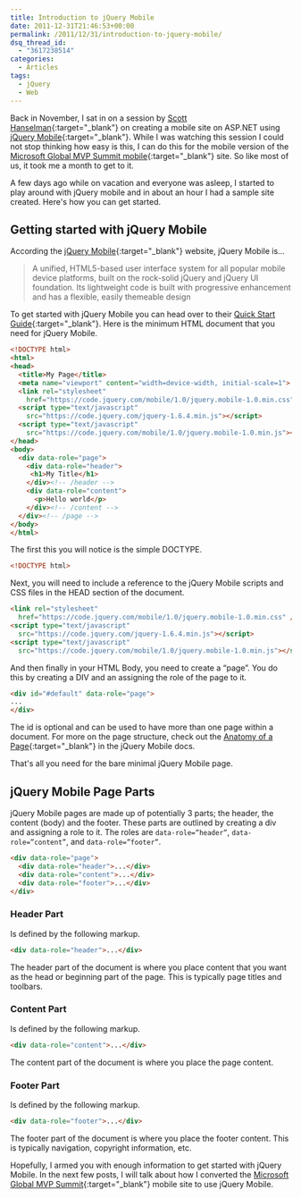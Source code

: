 ```yaml
---
title: Introduction to jQuery Mobile
date: 2011-12-31T21:46:53+00:00
permalink: /2011/12/31/introduction-to-jquery-mobile/
dsq_thread_id:
  - "3617238514"
categories:
  - Articles
tags:
  - jQuery
  - Web
---
```

Back in November, I sat in on a session by [Scott Hanselman](https://www.hanselman.com/blog/){:target="_blank"} on creating a mobile site on ASP.NET using [jQuery Mobile](https://jquerymobile.com/){:target="_blank"}.  While I was watching this session I could not stop thinking how easy is this, I can do this for the mobile version of the [Microsoft Global MVP Summit mobile](https://mvpsummitevents.info/m/){:target="_blank"} site. So like most of us, it took me a month to get to it.

A few days ago while on vacation and everyone was asleep, I started to play around with jQuery mobile and in about an hour I had a sample site created.  Here's how you can get started.

## Getting started with jQuery Mobile

According the [jQuery Mobile](https://https://jquerymobile.com/){:target="_blank"} website, jQuery Mobile is…

> A unified, HTML5-based user interface system for all popular mobile device platforms, built on the rock-solid jQuery and jQuery UI foundation. Its lightweight code is built with progressive enhancement and has a flexible, easily themeable design

To get started with jQuery Mobile you can head over to their [Quick Start Guide](https://jquerymobile.com/demos/1.0/docs/about/getting-started.html){:target="_blank"}.  Here is the minimum HTML document that you need for jQuery Mobile.

```html
<!DOCTYPE html>
<html>
<head>
  <title>My Page</title> 
  <meta name="viewport" content="width=device-width, initial-scale=1">
  <link rel="stylesheet"
    href="https://code.jquery.com/mobile/1.0/jquery.mobile-1.0.min.css" />
  <script type="text/javascript"
    src="https://code.jquery.com/jquery-1.6.4.min.js"></script>
  <script type="text/javascript"
    src="https://code.jquery.com/mobile/1.0/jquery.mobile-1.0.min.js"></script>
</head>
<body>
  <div data-role="page">
    <div data-role="header">
     <h1>My Title</h1>
    </div><!-- /header -->
    <div data-role="content">
      <p>Hello world</p>
    </div><!-- /content -->
  </div><!-- /page -->
</body>
</html>
```

The first this you will notice is the simple DOCTYPE.

```html
<!DOCTYPE html>
```

Next, you will need to include a reference to the jQuery Mobile scripts and CSS files in the HEAD section of the document.

```html
<link rel="stylesheet" 
  href="https://code.jquery.com/mobile/1.0/jquery.mobile-1.0.min.css" />
<script type="text/javascript" 
  src="https://code.jquery.com/jquery-1.6.4.min.js"></script>
<script type="text/javascript" 
  src="https://code.jquery.com/mobile/1.0/jquery.mobile-1.0.min.js"></script>
```

And then finally in your HTML Body, you need to create a “page”. You do this by creating a DIV and an assigning the role of the page to it.

```html
<div id="#default" data-role="page">
...
</div>
```

The id is optional and can be used to have more than one page within a document.  For more on the page structure, check out the [Anatomy of a Page](https://jquerymobile.com/demos/1.0/docs/pages/page-anatomy.html){:target="_blank"} in the jQuery Mobile docs.

That's all you need for the bare minimal jQuery Mobile page.

## jQuery Mobile Page Parts

jQuery Mobile pages are made up of potentially 3 parts; the header, the content (body) and the footer.  These parts are outlined by creating a div and assigning a role to it.  The roles are `data-role=”header”`, `data-role=”content”`, and `data-role=”footer”`.

```html
<div data-role="page">
  <div data-role="header">...</div>
  <div data-role="content">...</div>
  <div data-role="footer">...</div>
</div>
```

### Header Part

Is defined by the following markup.

```html
<div data-role="header">...</div>
```

The header part of the document is where you place content that you want as the head or beginning part of the page. This is typically page titles and toolbars.

### Content Part

Is defined by the following markup.

```html
<div data-role="content">...</div>
```

The content part of the document is where you place the page content.

### Footer Part

Is defined by the following markup.

```html
<div data-role="footer">...</div>
```

The footer part of the document is where you place the footer content. This is typically navigation, copyright information, etc.

Hopefully, I armed you with enough information to get started with jQuery Mobile. In the next few posts, I will talk about how I converted the [Microsoft Global MVP Summit](https://www.mvpsummitevents.info){:target="_blank"} mobile site to use jQuery Mobile.
